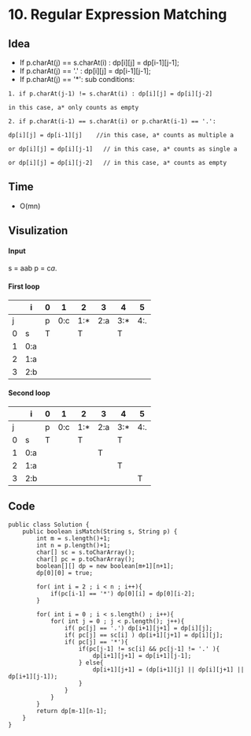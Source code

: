 # 10. Regular Expression Matching

## Idea 
* If p.charAt(j) == s.charAt(i) :  dp[i][j] = dp[i-1][j-1];
* If p.charAt(j) == '.' : dp[i][j] = dp[i-1][j-1];
* If p.charAt(j) == '*': sub conditions:

```
1. if p.charAt(j-1) != s.charAt(i) : dp[i][j] = dp[i][j-2]  

in this case, a* only counts as empty

2. if p.charAt(i-1) == s.charAt(i) or p.charAt(i-1) == '.':

dp[i][j] = dp[i-1][j]    //in this case, a* counts as multiple a 

or dp[i][j] = dp[i][j-1]   // in this case, a* counts as single a

or dp[i][j] = dp[i][j-2]   // in this case, a* counts as empty

```

## Time
* O(mn)

## Visulization 
#### Input
s = aab 
p = c*a*.

#### First loop 

|   | i   | 0 | 1   | 2   | 3   | 4   | 5   |
|---|-----|---|-----|-----|-----|-----|-----|
| j |     | p | 0:c | 1:* | 2:a | 3:* | 4:. |
| 0 | s   | T |     | T   |     | T   |     |
| 1 | 0:a |   |     |     |     |     |     |
| 2 | 1:a |   |     |     |     |     |     |
| 3 | 2:b |   |     |     |     |     |     |

#### Second loop

|   | i   | 0 | 1   | 2   | 3   | 4   | 5   |
|---|-----|---|-----|-----|-----|-----|-----|
| j |     | p | 0:c | 1:* | 2:a | 3:* | 4:. |
| 0 | s   | T |     | T   |     | T   |     |
| 1 | 0:a |   |     |     | T   |     |     |
| 2 | 1:a |   |     |     |     | T   |     |
| 3 | 2:b |   |     |     |     |     | T   |


## Code 

```
public class Solution {
    public boolean isMatch(String s, String p) {
        int m = s.length()+1;
        int n = p.length()+1;
        char[] sc = s.toCharArray();
        char[] pc = p.toCharArray();
        boolean[][] dp = new boolean[m+1][n+1];
        dp[0][0] = true;
        
        for( int i = 2 ; i < n ; i++){
            if(pc[i-1] == '*') dp[0][i] = dp[0][i-2];
        }
        
        for( int i = 0 ; i < s.length() ; i++){
            for( int j = 0 ; j < p.length(); j++){
                if( pc[j] == '.') dp[i+1][j+1] = dp[i][j];
                if( pc[j] == sc[i] ) dp[i+1][j+1] = dp[i][j];
                if( pc[j] == '*'){
                    if(pc[j-1] != sc[i] && pc[j-1] != '.' ){
                        dp[i+1][j+1] = dp[i+1][j-1];
                    } else{
                        dp[i+1][j+1] = (dp[i+1][j] || dp[i][j+1] || dp[i+1][j-1]);
                    }
                }
            }
        }
        return dp[m-1][n-1];
    }
}
```


